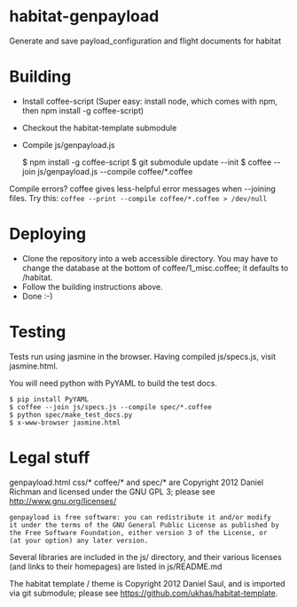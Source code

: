 habitat-genpayload
==================

Generate and save payload_configuration and flight documents for habitat

Building
========

 - Install coffee-script (Super easy: install node, which comes with npm,
   then npm install -g coffee-script)
 - Checkout the habitat-template submodule
 - Compile js/genpayload.js

    $ npm install -g coffee-script
    $ git submodule update --init
    $ coffee --join js/genpayload.js --compile coffee/*.coffee

Compile errors? coffee gives less-helpful error messages when --joining files.
Try this: ```coffee --print --compile coffee/*.coffee > /dev/null```

Deploying
=========

 - Clone the repository into a web accessible directory. You may have to
   change the database at the bottom of coffee/1_misc.coffee; it defaults to
   /habitat.
 - Follow the building instructions above.
 - Done :-)

Testing
=======

Tests run using jasmine in the browser. Having compiled js/specs.js, visit
jasmine.html.

You will need python with PyYAML to build the test docs.

    $ pip install PyYAML
    $ coffee --join js/specs.js --compile spec/*.coffee
    $ python spec/make_test_docs.py
    $ x-www-browser jasmine.html

Legal stuff
===========

genpayload.html css/* coffee/* and spec/* are
Copyright 2012 Daniel Richman and licensed under the GNU GPL 3;
please see http://www.gnu.org/licenses/

    genpayload is free software: you can redistribute it and/or modify
    it under the terms of the GNU General Public License as published by
    the Free Software Foundation, either version 3 of the License, or
    (at your option) any later version.

Several libraries are included in the js/ directory, and their various licenses
(and links to their homepages) are listed in js/README.md

The habitat template / theme is Copyright 2012 Daniel Saul, and is imported
via git submodule; please see https://github.com/ukhas/habitat-template.
